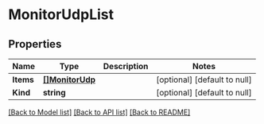 # MonitorUdpList

## Properties
Name | Type | Description | Notes
------------ | ------------- | ------------- | -------------
**Items** | [**[]MonitorUdp**](monitor_udp.md) |  | [optional] [default to null]
**Kind** | **string** |  | [optional] [default to null]

[[Back to Model list]](../README.md#documentation-for-models) [[Back to API list]](../README.md#documentation-for-api-endpoints) [[Back to README]](../README.md)


